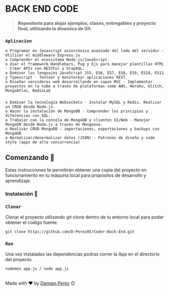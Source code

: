 # BACK END CODE

>#### Repositorio para alojar ejemplos, clases, entregables y proyecto final, utilizando la dinamica de Git. 



### `Aplicacion` 

	o Programar en Javascript asincrónico avanzado del lado del servidor - Utilizar el middleware Express.js
	o Comprender el ecosistema Node.js/JavaScript.
	o Usar el framework Handlebars, Pug y Ejs para manejar plantillas HTML - Crear APIs con RESTFul y GraphQL.
	o Dominar los lenguajes JavaScript JS5, ES6, ES7, ES8, ES9, ES10, ES11 y Typescript - Testear y monitorear aplicaciones REST.
	o Diseñar servidores web desarrollando en capas MVC - Implementar proyectos en la nube a través de plataformas como AWS, Heroku, Glitch, MongoAtlas, RedisLab
 
 ###  

	o Dominar la tecnología Websockets - Instalar MySQL y Redis. Realizar un CRUD desde Node.js.
	o Hacer la instalación de MongoDB - Comprender los principios y diferencias con SQL..
	o Trabajar con la consola de MongoDB y clientes UI/Web - Manejar MongoDB desde Node.js a través de Mongoose.
	o Realizar CRUD MongoDB - importaciones, exportaciones y backups con MongoDB
	o Normalizar/denormalizar datos (JSON) - Patrones de diseño y code style (apps de alta concurrencia)
  
  


## Comenzando 🚀

Estas instrucciones te permitirán obtener una copia del proyecto en funcionamiento en tu máquina local para propósitos de desarrollo y aprendizaje.


### Instalación 🔧

### `Clonar` 
Clonar el proyecto utilizando git clone  dentro de tu entorno local para poder obtener el codigo fuente. 
```
git clone https://github.com/D-Perez85/Coder-Back-End.git
```

### `Run`
Una vez instaladas las dependencias podras correr la App en el directorio del proyecto.  
```
nodemon app.js / node app.js
```


##
Made with ❤️ by [Damian Perez](https://github.com/D-Perez85) 😊
